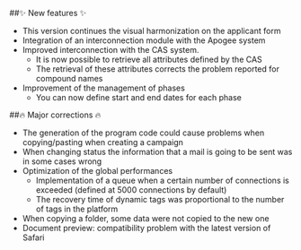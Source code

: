 ##✨ New features ✨
- This version continues the visual harmonization on the applicant form
- Integration of an interconnection module with the Apogee system
- Improved interconnection with the CAS system.
  - It is now possible to retrieve all attributes defined by the CAS
  - The retrieval of these attributes corrects the problem reported for compound names
- Improvement of the management of phases
  - You can now define start and end dates for each phase

##🔥 Major corrections 🔥
- The generation of the program code could cause problems when copying/pasting when creating a campaign
- When changing status the information that a mail is going to be sent was in some cases wrong
- Optimization of the global performances
  - Implementation of a queue when a certain number of connections is exceeded (defined at 5000 connections by default)
  - The recovery time of dynamic tags was proportional to the number of tags in the platform
- When copying a folder, some data were not copied to the new one
- Document preview: compatibility problem with the latest version of Safari
